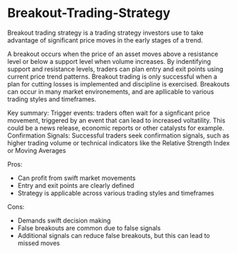 # Breakout-Trading-Strategy
Breakout trading strategy is a trading strategy investors use to take advantage of significant price moves in the early stages of a trend.


A breakout occurs when the price of an asset moves above a resistance level or below a support level when volume increases. 
By indentifying support and resistance levels, traders can plan entry and exit points using current price trend patterns.
Breakout trading is only successful when a plan for cutting losses is implemented and discipline is exercised.
Breakouts can occur in many market environements, and are apllicable to various trading styles and timeframes.

Key summary:
Trigger events: traders often wait for a signficant price movement, triggered by an event that can lead to increased voltatility. This could be a news release, economic reports or other catalysts for example.
Confirmation Signals: Successful traders seek confirmation signals, such as higher trading volume or technical indicators like the Relative Strength Index or Moving Averages

Pros:
- Can profit from swift market movements
- Entry and exit points are clearly defined
- Strategy is applicable across various trading styles and timeframes

Cons:
- Demands swift decision making
- False breakouts are common due to false signals
- Additional signals can reduce false breakouts, but this can lead to missed moves

